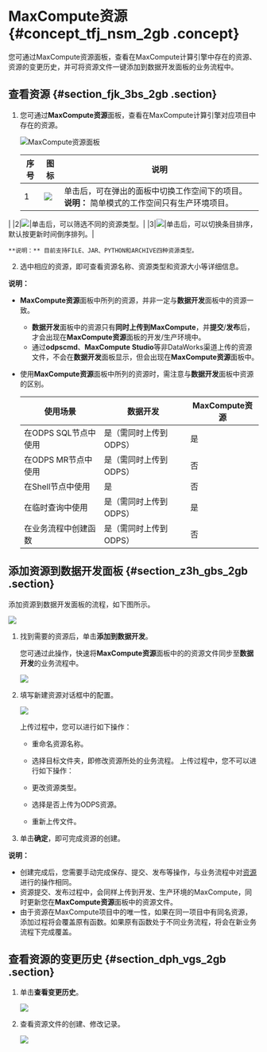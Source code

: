 # MaxCompute资源 {#concept_tfj_nsm_2gb .concept}

您可通过MaxCompute资源面板，查看在MaxCompute计算引擎中存在的资源、资源的变更历史，并可将资源文件一键添加到数据开发面板的业务流程中。

## 查看资源 {#section_fjk_3bs_2gb .section}

1.  您可通过**MaxCompute资源**面板，查看在MaxCompute计算引擎对应项目中存在的资源。

    ![MaxCompute资源面板](http://static-aliyun-doc.oss-cn-hangzhou.aliyuncs.com/assets/img/81298/155952440434792_zh-CN.png)

    |序号|图标|说明|
    |--|--|--|
    |1|![](http://static-aliyun-doc.oss-cn-hangzhou.aliyuncs.com/assets/img/81298/155952440434797_zh-CN.png)|单击后，可在弹出的面板中切换工作空间下的项目。 **说明：** 简单模式的工作空间只有生产环境项目。

 |
    |2|![](http://static-aliyun-doc.oss-cn-hangzhou.aliyuncs.com/assets/img/81298/155952440434798_zh-CN.png)|单击后，可以筛选不同的资源类型。|
    |3|![](http://static-aliyun-doc.oss-cn-hangzhou.aliyuncs.com/assets/img/81298/155952440434799_zh-CN.png)|单击后，可以切换条目排序，默认按更新时间倒序排列。|

    **说明：** 目前支持FILE、JAR、PYTHON和ARCHIVE四种资源类型。

2.  选中相应的资源，即可查看资源名称、资源类型和资源大小等详细信息。

**说明：** 

-   **MaxCompute资源**面板中所列的资源，并非一定与**数据开发**面板中的资源一致。
    -   **数据开发**面板中的资源只有**同时上传到MaxCompute**，并**提交**/**发布**后，才会出现在**MaxCompute资源**面板的开发/生产环境中。
    -   通过**odpscmd**、**MaxCompute Studio**等非DataWorks渠道上传的资源文件，不会在**数据开发**面板显示，但会出现在**MaxCompute资源**面板中。
-   使用**MaxCompute资源**面板中所列的资源时，需注意与**数据开发**面板中资源的区别。

    |使用场景|数据开发|MaxCompute资源|
    |----|----|------------|
    |在ODPS SQL节点中使用|是（需同时上传到ODPS）|是|
    |在ODPS MR节点中使用|是（需同时上传到ODPS）|否|
    |在Shell节点中使用|是|否|
    |在临时查询中使用|是（需同时上传到ODPS）|是|
    |在业务流程中创建函数|是（需同时上传到ODPS）|否|


## 添加资源到数据开发面板 {#section_z3h_gbs_2gb .section}

添加资源到数据开发面板的流程，如下图所示。

![](http://static-aliyun-doc.oss-cn-hangzhou.aliyuncs.com/assets/img/81298/155952440434812_zh-CN.png)

1.  找到需要的资源后，单击**添加到数据开发**。

    您可通过此操作，快速将**MaxCompute资源**面板中的的资源文件同步至**数据开发**的业务流程中。

    ![](http://static-aliyun-doc.oss-cn-hangzhou.aliyuncs.com/assets/img/81298/155952440434807_zh-CN.png)

2.  填写新建资源对话框中的配置。

    ![](http://static-aliyun-doc.oss-cn-hangzhou.aliyuncs.com/assets/img/81298/155952440434811_zh-CN.png)

    上传过程中，您可以进行如下操作：

    -   重命名资源名称。
    -   选择目标文件夹，即修改资源所处的业务流程。
    上传过程中，您不可以进行如下操作：

    -   更改资源类型。
    -   选择是否上传为ODPS资源。
    -   重新上传文件。
3.  单击**确定**，即可完成资源的创建。

**说明：** 

-   创建完成后，您需要手动完成保存、提交、发布等操作，与业务流程中对[资源](cn.zh-CN/使用指南/数据开发/业务流程/资源.md#)进行的操作相同。
-   资源提交、发布过程中，会同样上传到开发、生产环境的MaxCompute，同时更新您在**MaxCompute资源**面板中的资源文件。
-   由于资源在MaxCompute项目中的唯一性，如果在同一项目中有同名资源，添加过程将会覆盖原有函数。如果原有函数处于不同业务流程，将会在新业务流程下完成覆盖。

## 查看资源的变更历史 {#section_dph_vgs_2gb .section}

1.  单击**查看变更历史**。

    ![](http://static-aliyun-doc.oss-cn-hangzhou.aliyuncs.com/assets/img/81298/155952440434813_zh-CN.png)

2.  查看资源文件的创建、修改记录。

    ![](http://static-aliyun-doc.oss-cn-hangzhou.aliyuncs.com/assets/img/81298/155952440434815_zh-CN.png)


